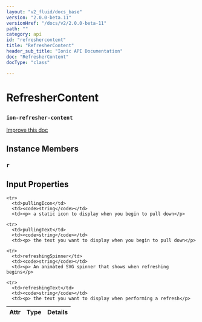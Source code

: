 ```yaml
---
layout: "v2_fluid/docs_base"
version: "2.0.0-beta.11"
versionHref: "/docs/v2/2.0.0-beta-11"
path: ""
category: api
id: "refreshercontent"
title: "RefresherContent"
header_sub_title: "Ionic API Documentation"
doc: "RefresherContent"
docType: "class"

---
```










<h1 class="api-title">
<a class="anchor" name="refresher-content" href="#refresher-content"></a>

RefresherContent
<h3><code>ion-refresher-content</code></h3>






</h1>

<a class="improve-v2-docs" href="https://github.com/driftyco/ionic/edit/master/src/components/refresher/refresher-content.ts#L6">
Improve this doc
</a>










<!-- @usage tag -->


<!-- @property tags -->



<!-- instance methods on the class -->

<h2><a class="anchor" name="instance-members" href="#instance-members"></a>Instance Members</h2>

<div id="r"></div>

<h3>
<a class="anchor" name="r" href="#r"></a>
<code>r</code>
  

</h3>











<!-- input methods on the class -->
<h2><a class="anchor" name="input-properties" href="#input-properties"></a>Input Properties</h2>
<table class="table param-table" style="margin:0;">
  <thead>
    <tr>
      <th>Attr</th>
      <th>Type</th>
      <th>Details</th>
    </tr>
  </thead>
  <tbody>
    
    <tr>
      <td>pullingIcon</td>
      <td><code>string</code></td>
      <td><p> a static icon to display when you begin to pull down</p>
</td>
    </tr>
    
    <tr>
      <td>pullingText</td>
      <td><code>string</code></td>
      <td><p> the text you want to display when you begin to pull down</p>
</td>
    </tr>
    
    <tr>
      <td>refreshingSpinner</td>
      <td><code>string</code></td>
      <td><p> An animated SVG spinner that shows when refreshing begins</p>
</td>
    </tr>
    
    <tr>
      <td>refreshingText</td>
      <td><code>string</code></td>
      <td><p> the text you want to display when performing a refresh</p>
</td>
    </tr>
    
  </tbody>
</table>




<!-- related link --><!-- end content block -->


<!-- end body block -->

